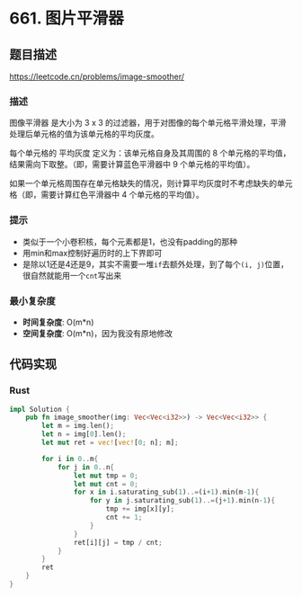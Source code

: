 # 661. 图片平滑器

## 题目描述
https://leetcode.cn/problems/image-smoother/

### 描述

图像平滑器 是大小为 3 x 3 的过滤器，用于对图像的每个单元格平滑处理，平滑处理后单元格的值为该单元格的平均灰度。

每个单元格的  平均灰度 定义为：该单元格自身及其周围的 8 个单元格的平均值，结果需向下取整。（即，需要计算蓝色平滑器中 9 个单元格的平均值）。

如果一个单元格周围存在单元格缺失的情况，则计算平均灰度时不考虑缺失的单元格（即，需要计算红色平滑器中 4 个单元格的平均值）。



### 提示

- 类似于一个小卷积核，每个元素都是1，也没有padding的那种
- 用min和max控制好遍历时的上下界即可
- 是除以1还是4还是9，其实不需要一堆`if`去额外处理，到了每个`(i, j)`位置，很自然就能用一个`cnt`写出来


### 最小复杂度

- **时间复杂度**: O(m*n)
- **空间复杂度**: O(m*n)，因为我没有原地修改

## 代码实现

### Rust

```rust
impl Solution {
    pub fn image_smoother(img: Vec<Vec<i32>>) -> Vec<Vec<i32>> {
        let m = img.len();
        let n = img[0].len();
        let mut ret = vec![vec![0; n]; m];

        for i in 0..m{
            for j in 0..n{
                let mut tmp = 0;
                let mut cnt = 0;
                for x in i.saturating_sub(1)..=(i+1).min(m-1){
                    for y in j.saturating_sub(1)..=(j+1).min(n-1){
                        tmp += img[x][y];
                        cnt += 1;
                    }
                }
                ret[i][j] = tmp / cnt;
            }   
        }
        ret
    }
}
```